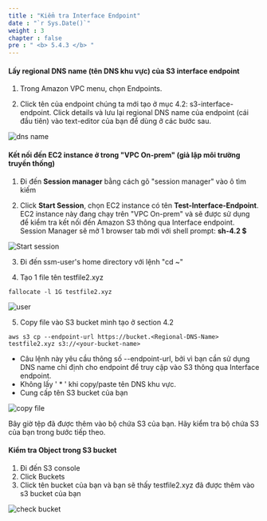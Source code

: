 ```yaml
---
title : "Kiểm tra Interface Endpoint"
date : "`r Sys.Date()`"
weight : 3
chapter : false
pre : " <b> 5.4.3 </b> "
---
```


#### Lấy regional DNS name (tên DNS khu vực) của S3 interface endpoint
1. Trong Amazon VPC menu, chọn Endpoints.

2. Click tên của endpoint chúng ta mới tạo ở mục 4.2: s3-interface-endpoint. Click details và lưu lại regional DNS name của endpoint (cái đầu tiên) vào text-editor của bạn để dùng ở các bước sau.

![dns name](/images/4-onprem/dns.png?featherlight=false&width=90pc)

#### Kết nối đến EC2 instance ở trong "VPC On-prem" (giả lập môi trường truyền thống)

1. Đi đến **Session manager** bằng cách gõ "session manager" vào ô tìm kiếm

2. Click **Start Session**, chọn EC2 instance có tên **Test-Interface-Endpoint**. EC2 instance này đang chạy trên "VPC On-prem" và sẽ được sử dụng để kiểm tra kết nối đến Amazon S3 thông qua Interface endpoint. Session Manager sẽ mở 1 browser tab mới với shell prompt: **sh-4.2 $**

![Start session](/images/4-onprem/start-session.png?featherlight=false&width=90pc)

3. Đi đến ssm-user's home directory với lệnh "cd ~"

4. Tạo 1 file tên testfile2.xyz
```
fallocate -l 1G testfile2.xyz
```

![user](/images/4-onprem/cli1.png?featherlight=false&width=90pc)

5. Copy file vào S3 bucket mình tạo ở section 4.2
```
aws s3 cp --endpoint-url https://bucket.<Regional-DNS-Name> testfile2.xyz s3://<your-bucket-name>
``` 
+ Câu lệnh này yêu cầu thông số --endpoint-url, bởi vì bạn cần sử dụng DNS name chỉ định cho endpoint để truy cập vào S3 thông qua Interface endpoint.
+ Không lấy ' * ' khi copy/paste tên DNS khu vực.
+ Cung cấp tên S3 bucket của bạn

![copy file](/images/4-onprem/cli2.png?featherlight=false&width=90pc)

Bây giờ tệp đã được thêm vào bộ chứa S3 của bạn. Hãy kiểm tra bộ chứa S3 của bạn trong bước tiếp theo.

#### Kiểm tra Object trong S3 bucket

1. Đi đến S3 console
2. Click Buckets
3. Click tên bucket của bạn và bạn sẽ thấy testfile2.xyz đã được thêm vào s3 bucket của bạn

![check bucket](/images/4-onprem/check-bucket.png?featherlight=false&width=90pc)





